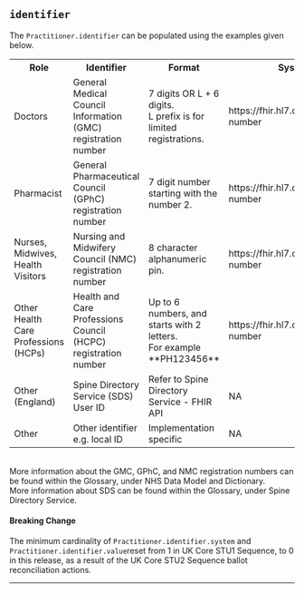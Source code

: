 ## `identifier`

The `Practitioner.identifier` can be populated using the examples given below.

<table class="assets">
<tr>
<th width="20%">Role</th>
<th width="30%">Identifier</th>
<th width="20%">Format</th>
<th width="30%">System</th>
</tr>
<tr>
<td>Doctors</td>
<td>General Medical Council Information (GMC) registration number</td>
<td>7 digits OR L + 6 digits. </br>L prefix is for limited registrations.</td>
<td>https://fhir.hl7.org.uk/Id/gmc-number</td>
</tr>
<td>Pharmacist</td>
<td>General Pharmaceutical Council (GPhC) registration number</td>
<td>7 digit number starting with the number 2.</td>
<td>https://fhir.hl7.org.uk/Id/gphc-number</td>
</tr>
<td>Nurses, Midwives, Health Visitors</td>
<td>Nursing and Midwifery Council (NMC) registration number</td>
<td>8 character alphanumeric pin.</td>
<td>https://fhir.hl7.org.uk/Id/nmc-number</td>
</tr>
<td>Other Health Care Professions (HCPs)</td>
<td>Health and Care Professions Council (HCPC) registration number</td>
<td>Up to 6 numbers, and starts with 2 letters. </br>For example **PH123456** </td>
<td>https://fhir.hl7.org.uk/Id/hcpc-number</td>
</tr>

<td>Other (England)</td>
<td>Spine Directory Service (SDS) User ID</td>
<td>Refer to Spine Directory Service - FHIR API</td>
<td> NA</td>
</tr>
<td>Other</td>
<td>Other identifier e.g. local ID</td>
<td>Implementation specific</td>
<td>NA</td>
</tr>
</table>
<br>
More information about the GMC, GPhC, and NMC registration numbers can be found within the Glossary, under NHS Data Model and Dictionary.
<br>
More information about SDS can be found within the Glossary, under Spine Directory Service.
<br>
<div markdown="span" class="alert alert-warning" role="alert"><h4><i class="fa fa-warning"></i> Breaking Change</h4>
The minimum cardinality of <code>Practitioner.identifier.system</code> and <code>Practitioner.identifier.value</code>reset from 1 in UK Core STU1 Sequence, to 0 in this release, as a result of the UK Core STU2 Sequence ballot reconciliation actions.
</div> 

---